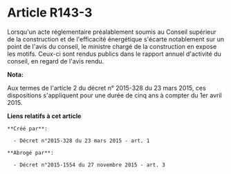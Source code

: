 # Article R143-3

Lorsqu'un acte réglementaire préalablement soumis au Conseil supérieur de la construction et de l'efficacité énergétique
s'écarte notablement sur un point de l'avis du conseil, le ministre chargé de la construction en expose les motifs. Ceux-ci
sont rendus publics dans le rapport annuel d'activité du conseil, en regard de l'avis rendu.

**Nota:**

Aux termes de l'article 2 du décret n° 2015-328 du 23 mars 2015, ces dispositions s'appliquent pour une durée de cinq ans à
compter du 1er avril 2015.

**Liens relatifs à cet article**

	**Créé par**:

	  - Décret n°2015-328 du 23 mars 2015 - art. 1

	**Abrogé par**:

	  - Décret n°2015-1554 du 27 novembre 2015 - art. 3

